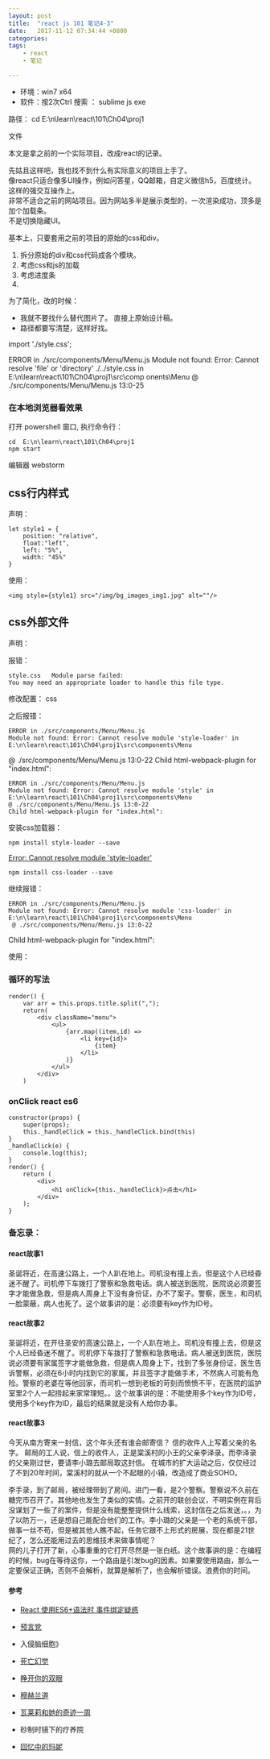 ```yaml
---
layout: post
title:  "react js 101 笔记4-3"
date:   2017-11-12 07:34:44 +0800
categories:  
tags: 
    - react
    - 笔记

---
```


* 环境：win7 x64
* 软件：按2次Ctrl 搜索 ： sublime js exe


路径： 	cd  E:\n\learn\react\101\Ch04\proj1

文件

本文是拿之前的一个实际项目，改成react的记录。

先姑且这样吧，我也找不到什么有实际意义的项目上手了。      
像react只适合像多UI操作，例如问答星，QQ邮箱，自定义微信h5，百度统计。这样的强交互操作上。  
非常不适合之前的网站项目。因为网站多半是展示类型的，一次渲染成功，顶多是加个加载条。   
不是切换隐藏UI。

	
基本上，只要套用之前的项目的原始的css和div。 

1. 拆分原始的div和css代码成各个模块。
2. 考虑css和js的加载
3. 考虑进度条
4.  

为了简化，改的时候：

* 我就不要找什么替代图片了。 直接上原始设计稿。
* 路径都要写清楚，这样好找。   



import './style.css';

ERROR in ./src/components/Menu/Menu.js
Module not found: Error: Cannot resolve 'file' or 'directory' ./../style.css in E:\n\learn\react\101\Ch04\proj1\src\comp
onents\Menu
 @ ./src/components/Menu/Menu.js 13:0-25











 
### 在本地浏览器看效果 ###

打开 powershell 窗口, 执行命令行： 

	cd  E:\n\learn\react\101\Ch04\proj1
	npm start 

编辑器  webstorm    

## css行内样式 ##

声明：   
	
    let style1 = {
        position: "relative",
        float:"left",
        left: "5%",
        width: "45%"
    }

使用：   

    <img style={style1} src="/img/bg_images_img1.jpg" alt=""/>


## css外部文件 ##

声明：


报错：

	style.css 	Module parse failed:
	You may need an appropriate loader to handle this file type.
修改配置：
css

之后报错：
	
	ERROR in ./src/components/Menu/Menu.js
	Module not found: Error: Cannot resolve module 'style-loader' in E:\n\learn\react\101\Ch04\proj1\src\components\Menu
 @ ./src/components/Menu/Menu.js 13:0-22
Child html-webpack-plugin for "index.html":


	ERROR in ./src/components/Menu/Menu.js
	Module not found: Error: Cannot resolve module 'style' in E:\n\learn\react\101\Ch04\proj1\src\components\Menu
 	@ ./src/components/Menu/Menu.js 13:0-22
	Child html-webpack-plugin for "index.html":

安装css加载器：
	
	npm install style-loader --save

[Error: Cannot resolve module 'style-loader'](https://stackoverflow.com/questions/35171288/error-cannot-resolve-module-style-loader)

	npm install css-loader --save

继续报错：

	ERROR in ./src/components/Menu/Menu.js
	Module not found: Error: Cannot resolve module 'css-loader' in E:\n\learn\react\101\Ch04\proj1\src\components\Menu
	 @ ./src/components/Menu/Menu.js 13:0-22
Child html-webpack-plugin for "index.html":


使用：   
### 循环的写法 ###


	
    render() {
        var arr = this.props.title.split(",");
        return(
            <div className="menu">
                <ul>
                    {arr.map((item,id) =>
                        <li key={id}>
                            {item}
                        </li>
                    )}
                </ul>
            </div>
        )


### onClick  react  es6 ###
	
	constructor(props) {
	    super(props);
	    this._handleClick = this._handleClick.bind(this)
	}
	_handleClick(e) {
	    console.log(this);
	}
	render() {
	    return (
	        <div>
	            <h1 onClick={this._handleClick}>点击</h1>
	        </div>
	    );
	}


### 备忘录： ###
#### react故事1 ####

圣诞将近，在高速公路上，一个人趴在地上。司机没有撞上去，但是这个人已经昏迷不醒了。司机停下车拨打了警察和急救电话。病人被送到医院，医院说必须要签字才能做急救，但是病人周身上下没有身份证，办不了案子。警察，医生，和司机一脸蒙蔽，病人也死了。这个故事讲的是：必须要有key作为ID号。


#### react故事2 ####
圣诞将近，在开往圣安的高速公路上，一个人趴在地上。司机没有撞上去，但是这个人已经昏迷不醒了。司机停下车拨打了警察和急救电话。病人被送到医院，医院说必须要有家属签字才能做急救，但是病人周身上下，找到了多张身份证，医生告诉警察，必须在6小时内找到它的家属，并且签字才能做手术，不然病人可能有危险。警察的老婆在等他回家，而司机一想到老板的苛刻而愤愤不平，在医院的监护室里2个人一起捞起来家常理短。。这个故事讲的是：不能使用多个key作为ID号，使用多个key作为ID，最后的结果就是没有人给你办事。

#### react故事3 ####

今天从南方寄来一封信，这个年头还有谁会邮寄信？ 信的收件人上写着父亲的名字。  邮局的工人说，信上的收件人，正是棠溪村的小王的父亲李泽录。而李泽录的父亲刚过世，要请李小璐去邮局取这封信。
在城市的扩大运动之后，仅仅经过了不到20年时间，棠溪村的就从一个不起眼的小镇，改造成了商业SOHO。

李手录，到了邮局，被经理带到了房间。进门一看，是2个警察。警察说不久前在糖完市召开了。其他地也发生了类似的实情。之前开的联创会议，不明实例在背后没谋划了一些了的案件，但是没有能整整提供什么线索，这封信在之后发送，。，为了以防万一，还是想自己能配合他们的工作。李小璐的父亲是一个老的系统干部，做事一丝不苟，但是被其他人瞧不起，任务它跟不上形式的房展，现在都是21世纪了，怎么还能用过去的思维技术来做事情呢？   
网的儿子打开了新，心事重重的它打开尽然是一张白纸。这个故事讲的是：在编程的时候，bug在等待这你，一个路由是引发bug的因素。如果要使用路由，那么一定要保证正确，否则不会解析，就算是解析了，也会解析错误。浪费你的时间。

  
#### 参考 ####

* [React 使用ES6+语法时 事件绑定疑惑](https://segmentfault.com/q/1010000003763076)

* [预言党](psychics.co.uk)  
* 入侵脑细胞》
* [死亡幻觉](http://www.iqiyi.com/v_19rr86r024.html)
* [睁开你的双眼](http://www.iqiyi.com/w_19rvfxbwll.html)
* [穆赫兰道](http://www.iqiyi.com/w_19ruglwi6l.html)
* [瓦莱莉和她的奇迹一周](http://www.iqiyi.com/w_19ruglwi6l.html)
* 砂制时镜下的疗养院
* [回忆中的玛妮]()

